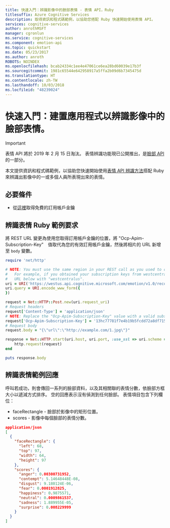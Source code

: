 ```yaml
---
title: 快速入門：辨識影像中的臉部表情 - 表情 API，Ruby
titlesuffix: Azure Cognitive Services
description: 取得資訊和程式碼範例，以協助您搭配 Ruby 快速開始使用表情 API。
services: cognitive-services
author: anrothMSFT
manager: cgronlun
ms.service: cognitive-services
ms.component: emotion-api
ms.topic: quickstart
ms.date: 05/23/2017
ms.author: anroth
ROBOTS: NOINDEX
ms.openlocfilehash: bcab24334c1ee4e47061ce6ea28bd60039e17b3f
ms.sourcegitcommit: 1981c65544e642958917a5ffa2b09d6b7345475d
ms.translationtype: HT
ms.contentlocale: zh-TW
ms.lasthandoff: 10/03/2018
ms.locfileid: "48239024"
---
```

# <a name="quickstart-build-an-app-to-recognize-emotions-on-faces-in-an-image"></a>快速入門：建置應用程式以辨識影像中的臉部表情。

> [!IMPORTANT]
> 表情 API 將於 2019 年 2 月 15 日淘汰。 表情辨識功能現已公開推出，是[臉部 API](https://docs.microsoft.com/azure/cognitive-services/face/) 的一部分。 

本文提供資訊和程式碼範例，以協助您快速開始使用[表情 API 辨識方法](https://westus.dev.cognitive.microsoft.com/docs/services/5639d931ca73072154c1ce89/operations/563b31ea778daf121cc3a5fa)搭配 Ruby 來辨識出影像中的一或多個人員所表現出來的表情。

## <a name="prerequisite"></a>必要條件
* 從[這裡](https://azure.microsoft.com/try/cognitive-services/)取得免費的訂用帳戶金鑰

## <a name="recognize-emotions-ruby-example-request"></a>辨識表情 Ruby 範例要求

將 REST URL 變更為使用您取得訂用帳戶金鑰的位置，將 "Ocp-Apim-Subscription-Key"　值取代為您的有效訂用帳戶金鑰，然後將相片的 URL 新增至 `body` 變數。

```ruby
require 'net/http'

# NOTE: You must use the same region in your REST call as you used to obtain your subscription keys.
#   For example, if you obtained your subscription keys from westcentralus, replace "westus" in the
#   URL below with "westcentralus".
uri = URI('https://westus.api.cognitive.microsoft.com/emotion/v1.0/recognize')
uri.query = URI.encode_www_form({
})

request = Net::HTTP::Post.new(uri.request_uri)
# Request headers
request['Content-Type'] = 'application/json'
# NOTE: Replace the "Ocp-Apim-Subscription-Key" value with a valid subscription key.
request['Ocp-Apim-Subscription-Key'] = '13hc77781f7e4b19b5fcdd72a8df7156'
# Request body
request.body = "{\"url\":\"http://example.com/1.jpg\"}"

response = Net::HTTP.start(uri.host, uri.port, :use_ssl => uri.scheme == 'https') do |http|
    http.request(request)
end

puts response.body

```

## <a name="recognize-emotions-sample-response"></a>辨識表情範例回應
呼叫若成功，則會傳回一系列的臉部資料，以及其相關聯的表情分數，依臉部方框大小以遞減方式排序。 空的回應表示沒有偵測到任何臉部。 表情項目包含下列欄位：
* faceRectangle - 臉部於影像中的矩形位置。
* scores - 影像中每個臉部的表情分數。

```json
application/json
[
  {
    "faceRectangle": {
      "left": 68,
      "top": 97,
      "width": 64,
      "height": 97
    },
    "scores": {
      "anger": 0.00300731952,
      "contempt": 5.14648448E-08,
      "disgust": 9.180124E-06,
      "fear": 0.0001912825,
      "happiness": 0.9875571,
      "neutral": 0.0009861537,
      "sadness": 1.889955E-05,
      "surprise": 0.008229999
    }
  }
]
